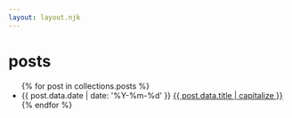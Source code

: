 ```yaml
---
layout: layout.njk
---
```


<h1>posts</h1>

<ul class="searchable">
{% for post in collections.posts %}
  <li class="post-item">
    <span class="post-date">{{ post.data.date | date: '%Y-%m-%d' }}</span>
    <a href="{{ post.url }}" class="post-link">
      {{ post.data.title | capitalize }}
    </a>
  </li>
{% endfor %}
</ul>
